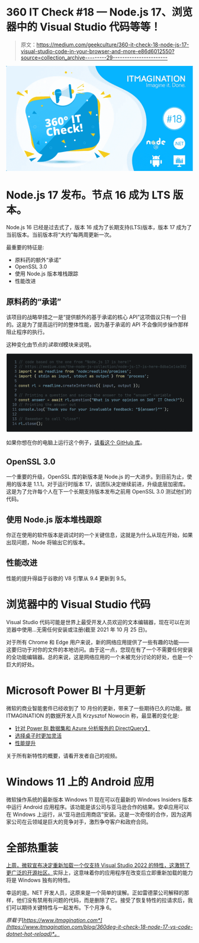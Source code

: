 # 360 IT Check #18 — Node.js 17、浏览器中的 Visual Studio 代码等等！

> 原文：<https://medium.com/geekculture/360-it-check-18-node-js-17-visual-studio-code-in-your-browser-and-more-e86d6012550?source=collection_archive---------29----------------------->

![](img/68bf9fe00a864806f0e43e605f4d3c26.png)

# Node.js 17 发布。节点 16 成为 LTS 版本。

Node.js 16 已经是过去式了，版本 16 成为了长期支持(LTS)版本，版本 17 成为了当前版本。当前版本将“大约”每两周更新一次。

最重要的特征是:

*   原料药的额外“承诺”
*   OpenSSL 3.0
*   使用 Node.js 版本堆栈跟踪
*   性能改进

## 原料药的“承诺”

该项目的战略举措之一是“提供额外的基于承诺的核心 API”这项倡议只有一个目的。这是为了提高运行时的整体性能，因为基于承诺的 API 不会像同步操作那样阻止程序的执行。

这种变化由节点的*读取线*模块来说明。

![](img/4e73de19635b2314c5372ce0e5d72d34.png)

如果你想在你的电脑上运行这个例子，[请看这个 GitHub 库](https://github.com/aleksanderjessitm/nodejs-17-promises)。

## OpenSSL 3.0

一个重要的升级，OpenSSL 库的新版本是 Node.js 的一大进步。到目前为止，使用的版本是 1.1.1。对于运行时版本 17，该团队决定继续前进，升级底层加密库。这是为了允许每个人在下一个长期支持版本发布之前用 OpenSSL 3.0 测试他们的代码。

## 使用 Node.js 版本堆栈跟踪

你正在使用的软件版本是调试时的一个关键信息，这就是为什么从现在开始，如果出现问题，Node 将输出它的版本。

## 性能改进

性能的提升得益于谷歌的 V8 引擎从 9.4 更新到 9.5。

# 浏览器中的 Visual Studio 代码

Visual Studio 代码可能是世界上最受开发人员欢迎的文本编辑器，现在可以在浏览器中使用…无需任何安装或注册(截至 2021 年 10 月 25 日)。

对于所有 Chrome 和 Edge 用户来说，新的网络应用提供了一些有趣的功能——这要归功于对你的文件的本地访问。由于这一点，您现在有了一个不需要任何安装的全功能编辑器。总的来说，这是网络应用的一个未被充分讨论的好处，也是一个巨大的好处。

# Microsoft Power BI 十月更新

微软的商业智能套件已经收到了 10 月份的更新，带来了一些期待已久的功能。据 ITMAGINATION 的数据开发人员 Krzysztof Nowocin 称，最显著的变化是:

*   [针对 Power BI 数据集和 Azure 分析服务的 DirectQuery】](https://powerbi.microsoft.com/en-us/blog/power-bi-october-2021-feature-summary/#post-17563-_Toc84518681)
*   [选择桌子时更加灵活](https://powerbi.microsoft.com/en-us/blog/power-bi-october-2021-feature-summary/#post-17563-_Toc84518682)
*   [性能提升](https://powerbi.microsoft.com/en-us/blog/power-bi-october-2021-feature-summary/#post-17563-_Toc84518683)

关于所有新特性的概要，请看开发者自己的视频。

# Windows 11 上的 Android 应用

微软操作系统的最新版本 Windows 11 现在可以在最新的 Windows Insiders 版本中运行 Android 应用程序。该功能是该公司与亚马逊合作的结果。安卓应用可以在 Windows 上运行，从“亚马逊应用商店”安装。这是一次奇怪的合作，因为这两家公司在云领域是巨大的竞争对手，激烈争夺客户和政府合同。

# 全部热重装

[上周，微软宣布决定重新加载一个仅支持 Visual Studio 2022 的特性，这激怒了更广泛的开源社区。](https://www.theverge.com/2021/10/23/22742282/microsoft-dotnet-hot-reload-u-turn-response)实际上，这意味着你的应用程序在改变后立即重新加载的能力将是 Windows 独有的特性。

幸运的是。NET 开发人员，这原来是一个简单的误解。正如雷德蒙公司解释的那样，他们没有禁用有问题的代码，而是删除了它。接受了恢复特性的拉请求后，我们可以期待关键特性与一起发布。下个月净 6。

*原载于*[*https://www.itmagination.com*](https://www.itmagination.com/blog/360deg-it-check-18-node-17-vs-code-dotnet-hot-reload)*。*
